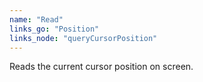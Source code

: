 ```yaml
---
name: "Read"
links_go: "Position"
links_node: "queryCursorPosition"
---
```

Reads the current cursor position on screen.